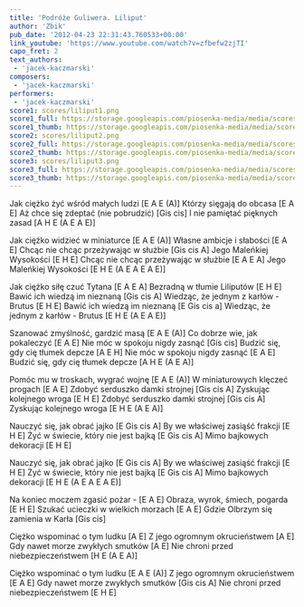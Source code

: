 ```yaml
---
title: 'Podróże Guliwera. Liliput'
author: 'Zbik'
pub_date: '2012-04-23 22:31:43.760533+00:00'
link_youtube: 'https://www.youtube.com/watch?v=zfbefw2zjTI'
capo_fret: 2
text_authors:
 - 'jacek-kaczmarski'
composers:
 - 'jacek-kaczmarski'
performers:
 - 'jacek-kaczmarski'
score1: scores/liliput1.png
score1_full: https://storage.googleapis.com/piosenka-media/media/scores/liliput1.png
score1_thumb: https://storage.googleapis.com/piosenka-media/media/scores/liliput1.png.180x0_q85_upscale.jpg
score2: scores/liliput2.png
score2_full: https://storage.googleapis.com/piosenka-media/media/scores/liliput2.png
score2_thumb: https://storage.googleapis.com/piosenka-media/media/scores/liliput2.png.180x0_q85_upscale.jpg
score3: scores/liliput3.png
score3_full: https://storage.googleapis.com/piosenka-media/media/scores/liliput3.png
score3_thumb: https://storage.googleapis.com/piosenka-media/media/scores/liliput3.png.180x0_q85_upscale.jpg
---
```


Jak ciężko żyć wśród małych ludzi [E A E (A)]
Którzy sięgają do obcasa [E A E]
Aż chce się zdeptać (nie pobrudzić) [Gis cis]
I nie pamiętać pięknych zasad [A H E (A E A E)]

Jak ciężko widzieć w miniaturce [E A E (A)]
Własne ambicje i słabości [E A E]
Chcąc nie chcąc przeżywając w służbie [Gis cis A]
Jego Maleńkiej Wysokości [E H E]
Chcąc nie chcąc przeżywając w służbie [E A E A]
Jego Maleńkiej Wysokości [E H E (A E A E A E)]

Jak ciężko siłę czuć Tytana [E A E A]
Bezradną w tłumie Liliputów [E H E]
Bawić ich wiedzą im nieznaną [Gis cis A]
Wiedząc, że jednym z karłów - Brutus [E H E]
Bawić ich wiedzą im nieznaną [E Gis cis a]
Wiedząc, że jednym z karłów - Brutus [E H E (A E A E)]

Szanować zmyślność, gardzić masą [E A E (A)]
Co dobrze wie, jak pokaleczyć [E A E]
Nie móc w spokoju nigdy zasnąć [Gis cis]
Budzić się, gdy cię tłumek depcze [A E H]
Nie móc w spokoju nigdy zasnąć [E A E]
Budzić się, gdy cię tłumek depcze [A H E (A E A)]

Pomóc mu w troskach, wygrać wojnę [E A E (A)]
W miniaturowych klęczeć progach [E A E]
Zdobyć serduszko damki strojnej [Gis cis A]
Zyskując kolejnego wroga [E H E]
Zdobyć serduszko damki strojnej [Gis cis A]
Zyskując kolejnego wroga [E H E (A E A)]

Nauczyć się, jak obrać jajko [E Gis cis A]
By we właściwej zasiąść frakcji [E H E]
Żyć w świecie, który nie jest bajką [E Gis cis A]
Mimo bajkowych dekoracji [E H E]

Nauczyć się, jak obrać jajko [E Gis cis A]
By we właściwej zasiąść frakcji [E H E]
Żyć w świecie, który nie jest bajką [E Gis cis A]
Mimo bajkowych dekoracji [E H E (A E A E A E)]

Na koniec moczem zgasić pożar - [E A E]
Obraza, wyrok, śmiech, pogarda [E H E]
Szukać ucieczki w wielkich morzach [E A E]
Gdzie Olbrzym się zamienia w Karła [Gis cis]

Ciężko wspominać o tym ludku [A E]
Z jego ogromnym okrucieństwem [A E]
Gdy nawet morze zwykłych smutków [A E]
Nie chroni przed niebezpieczeństwem [H E (A E A)]

Ciężko wspominać o tym ludku [E A E (A)]
Z jego ogromnym okrucieństwem [E A E]
Gdy nawet morze zwykłych smutków [Gis cis A]
Nie chroni przed niebezpieczeństwem [E H E]